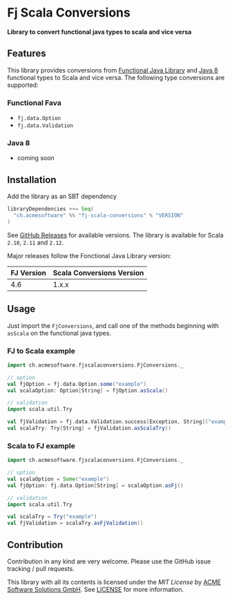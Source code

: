 Fj Scala Conversions
====================

**Library to convert functional java types to scala and vice versa**

Features
--------

This library provides conversions from [Functional Java Library](http://www.functionaljava.org/) and 
[Java 8](http://www.oracle.com/technetwork/java/javase/8-relnotes-2226341.html) functional types to Scala and vice 
versa. The following type conversions are supported:

### Functional Fava

- `fj.data.Option`
- `fj.data.Validation`

### Java 8

- coming soon

Installation
------------

Add the library as an SBT dependency

```scala
libraryDependencies ++= Seq(
  "ch.acmesoftware" %% "fj-scala-conversions" % "VERSION"
)
```

See [GitHub Releases](https://github.com/acme-software/fj-scala-conversions/releases) for available versions. The 
library is available for Scala `2.10`, `2.11` and `2.12`.

Major releases follow the Fonctional Java Library version:

| FJ Version | Scala Conversions Version |
| ---------- | ------------------------- |
| 4.6        | 1.x.x                     |

Usage
-----

Just import the `FjConversions`, and call one of the methods beginning with `asScala` on the functional java types.

### FJ to Scala example

```scala
import ch.acmesoftware.fjscalaconversions.FjConversions._

// option
val fjOption = fj.data.Option.some("example")
val scalaOption: Option[String] = fjOption.asScala()

// validation
import scala.util.Try

val fjValidation = fj.data.Validation.success[Exception, String]("example") // failurew type must be explicitely stated
val scalaTry: Try[String] = fjValidation.asScalaTry()

```

### Scala to FJ example

```scala
import ch.acmesoftware.fjscalaconversions.FjConversions._

// option
val scalaOption = Some("example")
val fjOption: fj.data.Option[String] = scalaOption.asFj()

// validation
import scala.util.Try

val scalaTry = Try("example")
val fjValidation = scalaTry.asFjValidation()
```

Contribution
------------

Contribution in any kind are very welcome. Please use the GitHub issue tracking / pull requests.

This library with all its contents is licensed under the *MIT License* by 
[ACME Software Solutions GmbH](https://github.com/acme-software). See [LICENSE](LICENSE) for more information.

